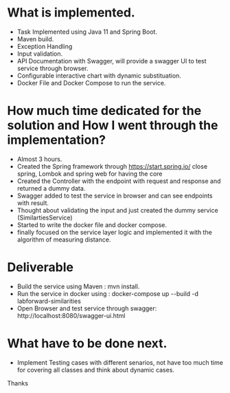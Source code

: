 # What is implemented.
* Task Implemented using Java 11 and Spring Boot. 
* Maven build.
* Exception Handling 
* Input validation.
* API Documentation with Swagger, will provide a swagger UI to test service through browser.
* Configurable interactive chart with dynamic substituation.
* Docker File and Docker Compose to run the service.

# How much time dedicated for the solution and How I went through the implementation?
* Almost 3 hours.
* Created the Spring framework through https://start.spring.io/ close spring, Lombok and spring web for having the core 
* Created the Controller with the endpoint with request and response and returned a dummy data.
* Swagger added to test the service in browser and can see endpoints with result. 
* Thought about validating the input and just created the dummy service (SimilartiesService)
* Started to write the docker file and docker compose.
* finally focused on the service layer logic and implemented it with the algorithm of measuring distance.

# Deliverable 
* Build the service using Maven : 
   mvn install.
* Run the service in docker using : 
   docker-compose up --build -d labforward-similarities
* Open Browser and test service through swagger: 
    http://localhost:8080/swagger-ui.html 

# What have to be done next. 
* Implement Testing cases with different senarios, not have too much time for covering all classes and think about dynamic cases.

Thanks